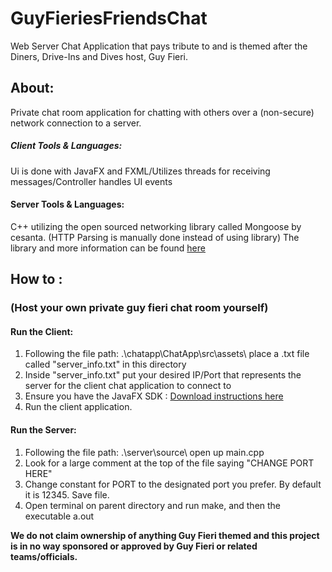 # GuyFieriesFriendsChat
Web Server Chat Application that pays tribute to and is themed after the Diners, Drive-Ins and Dives host, Guy Fieri. 

## About:
 Private chat room application for chatting with others over a (non-secure) network connection to a server. 
  ##### Client Tools & Languages:
   Ui is done with JavaFX and FXML/Utilizes threads for receiving messages/Controller handles UI events
  #### Server Tools & Languages:
  C++ utilizing the open sourced networking library called Mongoose by cesanta. (HTTP Parsing is manually done instead of using library) The library and more information can be found [here](https://github.com/cesanta/mongoose "Cesanta Github")
  
    
## How to :
  ### (Host your own private guy fieri chat room yourself)
  
  #### Run the Client:
  1. Following the file path: .\chatapp\ChatApp\src\assets\ place a .txt file called "server_info.txt" in this directory
  2. Inside "server_info.txt" put your desired IP/Port that represents the server for the client chat application to connect to
  3. Ensure you have the JavaFX SDK : [Download instructions here](https://www.oracle.com/java/technologies/install-javafx-sdk.html)
  4. Run the client application. 
  
  #### Run the Server:
  1. Following the file path: .\server\source\ open up main.cpp
  2. Look for a large comment at the top of the file saying "CHANGE PORT HERE"
  3. Change constant for PORT to the designated port you prefer. By default it is 12345. Save file. 
  4. Open terminal on parent directory and run make, and then the executable a.out 

**We do not claim ownership of anything Guy Fieri themed and this project is in no way sponsored or approved by Guy Fieri or related teams/officials.** 
